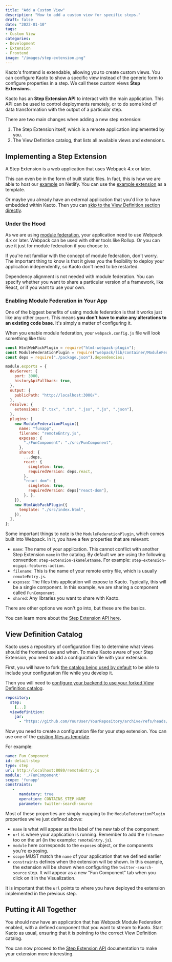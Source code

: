 ```yaml
---
title: "Add a Custom View"
description: "How to add a custom view for specific steps."
draft: false
date: "2022-01-10"
tags:
- Custom View
categories:
- Development
- Extension
- Frontend
image: "/images/step-extension.png"
---
```


Kaoto's frontend is extendable, allowing you to create custom views. You
can configure Kaoto to show a specific view instead of the generic form to configure properties in a step. 
We call these custom views **Step Extensions**.

Kaoto has an **Step Extension API** to interact with the main application. This API can
be used to control deployments remotely, or to do some kind of data transformation 
with the output of a particular step.

There are two main changes when adding a new step extension:

1. The Step Extension itself, which is a remote application implemented by you.
2. The View Definition catalog, that lists all available views and extensions.


## Implementing a Step Extension

A Step Extension is a web application that uses Webpack 4.x or later.

This can even be in the form of built static files. In fact, this is
how we are able to host our [example](https://step-extension.netlify.app/) on 
Netlify. You can use the [example extension](https://github.com/KaotoIO/step-extension) as a template.

Or maybe you already have an external application that you'd like to have
embedded within Kaoto. Then you can [skip to the View Definition section directly](#view-definition-catalog).

### Under the Hood

As we are using [module federation](https://webpack.js.org/concepts/module-federation/), your
application need to use Webpack 4.x or later. Webpack can be used with other tools like Rollup. 
Or you can use it just for module federation if you choose to.

If you're not familiar with the concept of module federation, don't worry. 
The important thing to know is that it gives you the flexibility to
deploy your application independently, so Kaoto don't need to be
restarted. 

Dependency alignment is not needed with module federation. You can specify 
whether you want to share a particular version of a framework, like React, 
or if you want to use your own.

### Enabling Module Federation in Your App

One of the biggest benefits of using module federation is that it works just
like any other `import`. This means **you don't have to make any alterations
to an existing code base**. It's simply a matter of configuring it.

When you enable module federation, your `webpack.config.js` file will look 
something like this:

```js
const HtmlWebPackPlugin = require("html-webpack-plugin");
const ModuleFederationPlugin = require("webpack/lib/container/ModuleFederationPlugin");
const deps = require("./package.json").dependencies;

module.exports = {
  devServer: {
    port: 3000,
    historyApiFallback: true,
  },
  output: {
    publicPath: "http://localhost:3000/",
  },
  resolve: {
    extensions: [".tsx", ".ts", ".jsx", ".js", ".json"],
  },
  plugins: [
    new ModuleFederationPlugin({
      name: "funapp",
      filename: "remoteEntry.js",
      exposes: {
        "./FunComponent": "./src/FunComponent",
      },
      shared: {
        ...deps,
        react: {
          singleton: true,
          requiredVersion: deps.react,
        },
        "react-dom": {
          singleton: true,
          requiredVersion: deps["react-dom"],
        }, },
    }),
    new HtmlWebPackPlugin({
      template: "./src/index.html",
    }),
  ],
};
```

Some important things to note is the `ModuleFederationPlugin`, which comes 
built into Webpack. In it, you have a few properties that are relevant:

- `name`: The name of your application. This cannot conflict with another 
Step Extension `name` in the catalog. By default we are using the following 
convention: `step-extension-$kameletname`. For example: `step-extension-ocgapi-features-action`.
- `filename`: This is the name of your remote entry file, which is usually 
  `remoteEntry.js`.
- `exposes`: The files this application will expose to Kaoto. Typically, 
  this will be a single component. In this example, we are sharing a component 
  called `FunComponent`.
- `shared`: Any libraries you want to share with Kaoto.

There are other options we won't go into, but these are the basics.


You can learn more about the [Step Extension API here](/docs/step-extension-api).

## View Definition Catalog

Kaoto uses a repository of configuration files to determine what 
views should the frontend use and when. To make Kaoto aware of your Step Extension, 
you need to add a configuration file with your extension.
 
First, you will have to fork 
[the catalog being used by default](https://github.com/KaotoIO/kaoto-viewdefinition-catalog)
to be able to include your configuration file while you develop it.

Then you will need to
[configure your backend to use your forked View Definition catalog](https://github.com/KaotoIO/kaoto-backend/blob/main/api/src/main/resources/application.yaml#L8).


```yaml {linenos=inline,hl_lines=[6]}
repository:
  step:
    [...]
  viewdefinition:
    jar:
      - "https://github.com/YourUser/YourRepository/archive/refs/heads/main.zip"
```

Now you need to create a configuration file for your step extension. You can use 
one of the [existing files as template](https://github.com/KaotoIO/kaoto-viewdefinition-catalog).

For example:

```yaml {linenos=inline,hl_lines=[4,5,6],linenostart=1}
name: Fun Component
id: detail-step
type: step
url: http://localhost:8080/remoteEntry.js
module: './FunComponent'
scope: 'funapp'
constraints: 
   -
      mandatory: true
      operation: CONTAINS_STEP_NAME
      parameter: twitter-search-source      
```

Most of these properties are simply mapping to the `ModuleFederationPlugin` 
properties we've just defined above:

- `name` is what will appear as the label of the new tab of the component
- `url` is where your application is running. Remember to add the `filename` too on the url (in the example: `remoteEntry.js`).
- `module` here corresponds to the `exposes` object, or the components 
  you're exposing.
- `scope` MUST match the `name` of your application that we defined earlier
- `constraints` defines when the extension will be shown. In this
   example, the extension will be shown when configuring the
   `twitter-search-source` step. It will appear as a new "Fun Component"
   tab when you click on it in the Visualization.

It is important that the `url` points to where you have deployed the extension
implemented in the previous step.

## Putting it All Together

You should now have an application that has Webpack Module Federation 
enabled, with a defined component that you want to stream to Kaoto. 
Start Kaoto as usual, ensuring that it is pointing to the correct View 
Definition catalog.

You can now proceed to the [Step Extension API](/docs/step-extension-api)
documentation to make your extension more interesting.

